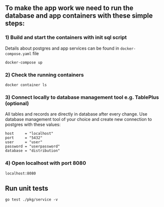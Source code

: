 ## To make the app work we need to run the database and app containers with these simple steps:

### 1) Build and start the containers with init sql script
Details about postgres and app services can be found in `docker-compose.yaml` file
```shell
docker-compose up
```
### 2) Check the running containers
```shell
docker container ls
```
### 3) Connect locally to database management tool e.g. TablePlus (optional)
All tables and records are directly in database after every change.
Use database management tool of your choice and create new connection to
postgres with these values:
```shell
host     = "localhost"
port     = "5432"
user     = "user"
password = "userpassword"
database = "distribution"
```
### 4) Open localhost with port 8080
```shell
localhost:8080
```

## Run unit tests
```shell
go test ./pkg/service -v
```